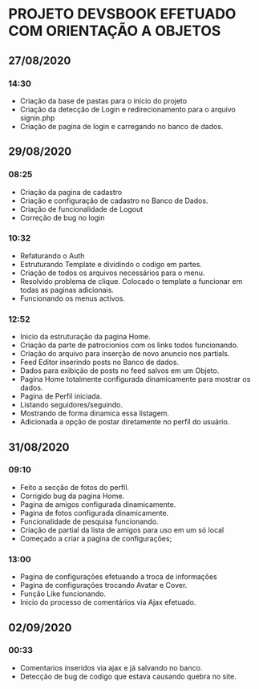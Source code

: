 # PROJETO DEVSBOOK EFETUADO COM ORIENTAÇÃO A OBJETOS

## 27/08/2020

### 14:30 

- Criação da base de pastas para o inicio do projeto
- Criação da detecção de Login e redirecionamento para o arquivo signin.php
- Criação de pagina de login e carregando no banco de dados.

## 29/08/2020

### 08:25

- Criação da pagina de cadastro
- Criação e configuração de cadastro no Banco de Dados.
- Criação de funcionalidade de Logout
- Correção de bug no login

### 10:32

- Refaturando o Auth
- Estruturando Template e dividindo o codigo em partes.
- Criação de todos os arquivos necessários para o menu.
- Resolvido problema de clique. Colocado o template a funcionar em todas as paginas adicionais. 
- Funcionando os menus activos. 

### 12:52

- Inicio da estruturação da pagina Home.
- Criação da parte de patrocionios com os links todos funcionando.
- Criação do arquivo para inserção de novo anuncio nos partials.
- Feed Editor inserindo posts no Banco de dados.
- Dados para exibição de posts no feed salvos em um Objeto.
- Pagina Home totalmente configurada dinamicamente para mostrar os dados.
- Pagina de Perfil iniciada. 
- Listando seguidores/seguindo.
- Mostrando de forma dinamica essa listagem.
- Adicionada a opção de postar diretamente no perfil do usuário.

## 31/08/2020

### 09:10

- Feito a secção de fotos do perfil.
- Corrigido bug da pagina Home.
- Pagina de amigos configurada dinamicamente.
- Pagina de fotos configurada dinamicamente.
- Funcionalidade de pesquisa funcionando.
- Criação de partial da lista de amigos para uso em um só local
- Começado a criar a pagina de configurações;

### 13:00

- Pagina de configurações efetuando a troca de informações
- Pagina de configurações trocando Avatar e Cover.
- Função Like funcionando.
- Inicio do processo de comentários via Ajax efetuado. 

## 02/09/2020

### 00:33

- Comentarios inseridos via ajax e já salvando no banco.
- Detecção de bug de codigo que estava causando quebra no site.